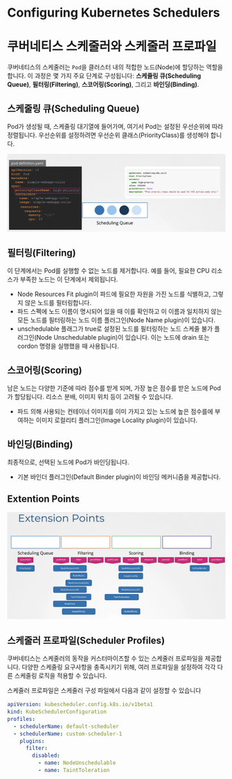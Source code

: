 # Configuring Kubernetes Schedulers

# 쿠버네티스 스케줄러와 스케줄러 프로파일

쿠버네티스의 스케줄러는 `Pod`을 클러스터 내의 적합한 노드(Node)에 할당하는 역할을 합니다. 이 과정은 몇 가지 주요 단계로 구성됩니다: **스케줄링 큐(Scheduling Queue)**, **필터링(Filtering)**, **스코어링(Scoring)**, 그리고 **바인딩(Binding)**.

## 스케줄링 큐(Scheduling Queue)

Pod가 생성될 때, 스케줄링 대기열에 들어가며, 여기서 Pod는 설정된 우선순위에 따라 정렬됩니다. 우선순위를 설정하려면 우선순위 클래스(PriorityClass)를 생성해야 합니다.

![](2024-04-05-12-57-03.png)

## 필터링(Filtering)

이 단계에서는 Pod를 실행할 수 없는 노드를 제거합니다. 예를 들어, 필요한 CPU 리소스가 부족한 노드는 이 단계에서 제외됩니다.

- Node Resources Fit plugin이 파드에 필요한 자원을 가진 노드를 식별하고, 그렇지 않은 노드를 필터링합니다.
- 파드 스펙에 노드 이름이 명시되어 있을 때 이를 확인하고 이 이름과 일치하지 않는 모든 노드를 필터링하는 노드 이름 플러그인(Node Name plugin)이 있습니다.
- unschedulable 플래그가 true로 설정된 노드를 필터링하는 노드 스케줄 불가 플러그인(Node Unschedulable plugin)이 있습니다. 이는 노드에 drain 또는 cordon 명령을 실행했을 때 사용됩니다.

## 스코어링(Scoring)

남은 노드는 다양한 기준에 따라 점수를 받게 되며, 가장 높은 점수를 받은 노드에 Pod가 할당됩니다. 리소스 분배, 이미지 위치 등이 고려될 수 있습니다.

- 파드 의해 사용되는 컨테이너 이미지를 이미 가지고 있는 노드에 높은 점수를에 부여하는 이미지 로컬리티 플러그인(Image Locality plugin)이 있습니다.

## 바인딩(Binding)

최종적으로, 선택된 노드에 Pod가 바인딩됩니다.

- 기본 바인더 플러그인(Default Binder plugin)이 바인딩 메커니즘을 제공합니다.

## Extention Points

![](2024-04-05-13-07-41.png)

## 스케줄러 프로파일(Scheduler Profiles)

쿠버네티스는 스케줄러의 동작을 커스터마이즈할 수 있는 스케줄러 프로파일을 제공합니다. 다양한 스케줄링 요구사항을 충족시키기 위해, 여러 프로파일을 설정하여 각각 다른 스케줄링 로직을 적용할 수 있습니다.

스케줄러 프로파일은 스케줄러 구성 파일에서 다음과 같이 설정할 수 있습니다

```yaml
apiVersion: kubescheduler.config.k8s.io/v1beta1
kind: KubeSchedulerConfiguration
profiles:
  - schedulerName: default-scheduler
  - schedulerName: custom-scheduler-1
    plugins:
      filter:
        disabled:
          - name: NodeUnschedulable
          - name: TaintToleration
```
